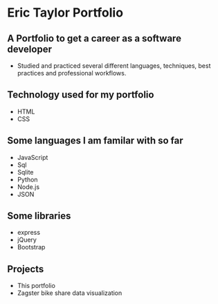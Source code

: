 # Eric Taylor Portfolio
A Portfolio to get a career as a software developer
---
* Studied and practiced several different languages, techniques, best practices and professional workflows.
## Technology used for my portfolio
* HTML
* CSS
## Some languages I am familar with so far
* JavaScript
* Sql
* Sqlite
* Python
* Node.js
* JSON
## Some libraries
* express
* jQuery
* Bootstrap
## Projects
* This portfolio
* Zagster bike share data visualization